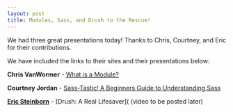 ```yaml
---
layout: post
title: Modules, Sass, and Drush to the Rescue!
---
```


We had three great presentations today! Thanks to Chris, Courtney, and Eric for their contributions.

We have included the links to their sites and their presentations below:

**Chris VanWormer** - [What is a Module?](http://nys-forum.github.io/drupal-user-group/presentations/What%20is%20a%20module.pdf)

**Courtney Jordan** - [Sass-Tastic! A Beginners Guide to Understanding Sass](https://speakerdeck.com/courtneyjordan/sass-tastic-a-beginners-guide-to-understanding-sass)

**[Eric Steinborn](http://ericsteinborn.com)** - [Drush: A Real Lifesaver]( (video to be posted later)
